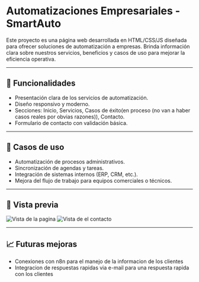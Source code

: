 # Automatizaciones Empresariales - SmartAuto

Este proyecto es una página web desarrollada en HTML/CSS/JS diseñada para ofrecer soluciones de automatización a empresas. Brinda información clara sobre nuestros servicios, beneficios y casos de uso para mejorar la eficiencia operativa.

---

## 🚀 Funcionalidades

- Presentación clara de los servicios de automatización.
- Diseño responsivo y moderno.
- Secciones: Inicio, Servicios, Casos de éxito(en proceso (no van a haber casos reales por obvias razones)), Contacto.
- Formulario de contacto con validación básica.

---

## 💼 Casos de uso

- Automatización de procesos administrativos.
- Sincronización de agendas y tareas.
- Integración de sistemas internos (ERP, CRM, etc.).
- Mejora del flujo de trabajo para equipos comerciales o técnicos.

---

## 📸 Vista previa

![Vista de la pagina]("C:\Users\ivoal\OneDrive\Documentos\n8n\pagina_automatizaciones\imagenes\paginacontacto.png")
![Vista de el contacto]("C:\Users\ivoal\OneDrive\Documentos\n8n\pagina_automatizaciones\imagenes\paginacontacto.png")

---
## 📈 Futuras mejoras
- Conexiones con n8n para el manejo de la informacion de los clientes
- Integracion de respuestas rapidas via e-mail para una respuesta rapida con los clientes

